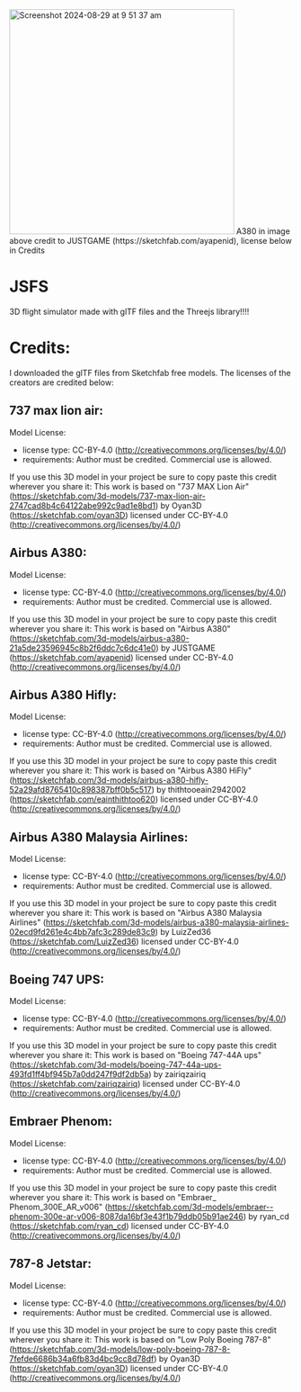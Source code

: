 <img width="400" alt="Screenshot 2024-08-29 at 9 51 37 am" src="https://github.com/user-attachments/assets/9aae4adf-8c70-4f7a-84b7-4ba0a0d0c4a3">
A380 in image above credit to JUSTGAME (https://sketchfab.com/ayapenid), license below in Credits

# JSFS

3D flight simulator made with glTF files and the Threejs library!!!!

# Credits:
I downloaded the glTF files from Sketchfab free models. The licenses of the creators are credited below:
## 737 max lion air: 
Model License:
* license type:	CC-BY-4.0 (http://creativecommons.org/licenses/by/4.0/)
* requirements:	Author must be credited. Commercial use is allowed.

If you use this 3D model in your project be sure to copy paste this credit wherever you share it:
This work is based on "737 MAX Lion Air" (https://sketchfab.com/3d-models/737-max-lion-air-2747cad8b4c64122abe992c9ad1e8bd1) by Oyan3D (https://sketchfab.com/oyan3D) licensed under CC-BY-4.0 (http://creativecommons.org/licenses/by/4.0/)

## Airbus A380:
Model License:
* license type:	CC-BY-4.0 (http://creativecommons.org/licenses/by/4.0/)
* requirements:	Author must be credited. Commercial use is allowed.

If you use this 3D model in your project be sure to copy paste this credit wherever you share it:
This work is based on "Airbus A380" (https://sketchfab.com/3d-models/airbus-a380-21a5de23596945c8b2f6ddc7c6dc41e0) by JUSTGAME (https://sketchfab.com/ayapenid) licensed under CC-BY-4.0 (http://creativecommons.org/licenses/by/4.0/)

## Airbus A380 Hifly:
Model License:
* license type:	CC-BY-4.0 (http://creativecommons.org/licenses/by/4.0/)
* requirements:	Author must be credited. Commercial use is allowed.

If you use this 3D model in your project be sure to copy paste this credit wherever you share it:
This work is based on "Airbus A380 HiFly" (https://sketchfab.com/3d-models/airbus-a380-hifly-52a29afd8765410c898387bff0b5c517) by thithtooeain2942002 (https://sketchfab.com/eainthithtoo620) licensed under CC-BY-4.0 (http://creativecommons.org/licenses/by/4.0/)

## Airbus A380 Malaysia Airlines:
Model License:
* license type:	CC-BY-4.0 (http://creativecommons.org/licenses/by/4.0/)
* requirements:	Author must be credited. Commercial use is allowed.

If you use this 3D model in your project be sure to copy paste this credit wherever you share it:
This work is based on "Airbus A380 Malaysia Airlines" (https://sketchfab.com/3d-models/airbus-a380-malaysia-airlines-02ecd9fd261e4c4bb7afc3c289de83c9) by LuizZed36 (https://sketchfab.com/LuizZed36) licensed under CC-BY-4.0 (http://creativecommons.org/licenses/by/4.0/)

## Boeing 747 UPS:
Model License:
* license type:	CC-BY-4.0 (http://creativecommons.org/licenses/by/4.0/)
* requirements:	Author must be credited. Commercial use is allowed.

If you use this 3D model in your project be sure to copy paste this credit wherever you share it:
This work is based on "Boeing 747-44A ups" (https://sketchfab.com/3d-models/boeing-747-44a-ups-493fd1ff4bf945b7a0dd247f9df2db5a) by zairiqzairiq (https://sketchfab.com/zairiqzairiq) licensed under CC-BY-4.0 (http://creativecommons.org/licenses/by/4.0/)

## Embraer Phenom:
Model License:
* license type:	CC-BY-4.0 (http://creativecommons.org/licenses/by/4.0/)
* requirements:	Author must be credited. Commercial use is allowed.

If you use this 3D model in your project be sure to copy paste this credit wherever you share it:
This work is based on "Embraer_ Phenom_300E_AR_v006" (https://sketchfab.com/3d-models/embraer--phenom-300e-ar-v006-8087da16bf3e43f1b79ddb05b91ae246) by ryan_cd (https://sketchfab.com/ryan_cd) licensed under CC-BY-4.0 (http://creativecommons.org/licenses/by/4.0/)

## 787-8 Jetstar:
Model License:
* license type:	CC-BY-4.0 (http://creativecommons.org/licenses/by/4.0/)
* requirements:	Author must be credited. Commercial use is allowed.

If you use this 3D model in your project be sure to copy paste this credit wherever you share it:
This work is based on "Low Poly Boeing 787-8" (https://sketchfab.com/3d-models/low-poly-boeing-787-8-7fefde6686b34a6fb83d4bc9cc8d78df) by Oyan3D (https://sketchfab.com/oyan3D) licensed under CC-BY-4.0 (http://creativecommons.org/licenses/by/4.0/)

